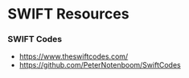 SWIFT Resources
====

### SWIFT Codes
* https://www.theswiftcodes.com/
* https://github.com/PeterNotenboom/SwiftCodes

